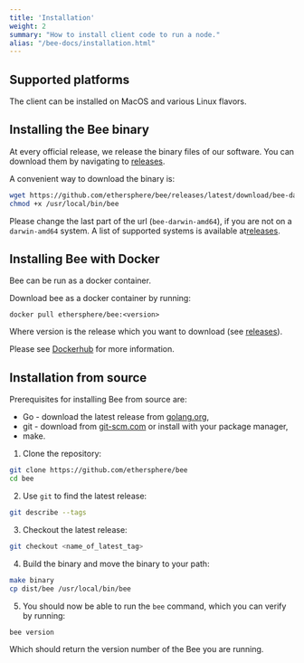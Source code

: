 ```yaml
---
title: 'Installation'
weight: 2
summary: "How to install client code to run a node."
alias: "/bee-docs/installation.html"
---
```


## Supported platforms

The client can be installed on MacOS and various Linux flavors.

## Installing the Bee binary
At every official release, we release the binary files of our software. You can download them by navigating to [releases](https://github.com/ethersphere/bee/releases).

A convenient way to download the binary is:

```sh
wget https://github.com/ethersphere/bee/releases/latest/download/bee-darwin-amd64 -O /usr/local/bin/bee
chmod +x /usr/local/bin/bee
```

Please change the last part of the url (`bee-darwin-amd64`), if you are not on a `darwin-amd64` system. A list of supported systems is available at[releases](https://github.com/ethersphere/bee/releases).

## Installing Bee with Docker
Bee can be run as a docker container.

Download bee as a docker container by running:

`docker pull ethersphere/bee:<version>`

Where version is the release which you want to download (see [releases](https://github.com/ethersphere/bee/releases)).

Please see [Dockerhub](https://hub.docker.com/r/ethersphere/bee) for more information.

## Installation from source
<!-- https://raw.githubusercontent.com/ethersphere/bee/master/README.md -->

Prerequisites for installing Bee from source are:

- Go - download the latest release from [golang.org](https://golang.org/dl),
- git - download from [git-scm.com](https://git-scm.com/) or install with your package manager,
- make.

1) Clone the repository:
```sh
git clone https://github.com/ethersphere/bee
cd bee
```

2) Use `git` to find the latest release:
```sh
git describe --tags
```

3) Checkout the latest release:

```sh
git checkout <name_of_latest_tag>
```

4) Build the binary and move the binary to your path:

```sh
make binary
cp dist/bee /usr/local/bin/bee
```

5) You should now be able to run the `bee` command, which you can verify by running:
```sh
bee version
```

Which should return the version number of the Bee you are running.
